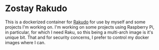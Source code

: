 # Zostay Rakudo

This is a dockerized container for [Rakudo](https://rakudo.org) for use by
myself and some projects I'm working on. I'm working on some projects using
Raspberry Pi, in particular, for which I need Raku, so this being a multi-arch
image is it's unique bit. That and for security concerns, I prefer to control my
docker images where I can.
